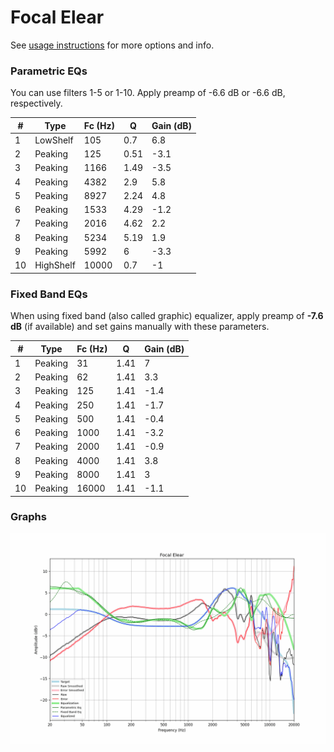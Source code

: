 # Focal Elear
See [usage instructions](https://github.com/jaakkopasanen/AutoEq#usage) for more options and info.

### Parametric EQs
You can use filters 1-5 or 1-10. Apply preamp of -6.6 dB or -6.6 dB, respectively.

|   # | Type      |   Fc (Hz) |    Q |   Gain (dB) |
|-----|-----------|-----------|------|-------------|
|   1 | LowShelf  |       105 | 0.7  |         6.8 |
|   2 | Peaking   |       125 | 0.51 |        -3.1 |
|   3 | Peaking   |      1166 | 1.49 |        -3.5 |
|   4 | Peaking   |      4382 | 2.9  |         5.8 |
|   5 | Peaking   |      8927 | 2.24 |         4.8 |
|   6 | Peaking   |      1533 | 4.29 |        -1.2 |
|   7 | Peaking   |      2016 | 4.62 |         2.2 |
|   8 | Peaking   |      5234 | 5.19 |         1.9 |
|   9 | Peaking   |      5992 | 6    |        -3.3 |
|  10 | HighShelf |     10000 | 0.7  |        -1   |

### Fixed Band EQs
When using fixed band (also called graphic) equalizer, apply preamp of **-7.6 dB** (if available) and set gains manually with these parameters.

|   # | Type    |   Fc (Hz) |    Q |   Gain (dB) |
|-----|---------|-----------|------|-------------|
|   1 | Peaking |        31 | 1.41 |         7   |
|   2 | Peaking |        62 | 1.41 |         3.3 |
|   3 | Peaking |       125 | 1.41 |        -1.4 |
|   4 | Peaking |       250 | 1.41 |        -1.7 |
|   5 | Peaking |       500 | 1.41 |        -0.4 |
|   6 | Peaking |      1000 | 1.41 |        -3.2 |
|   7 | Peaking |      2000 | 1.41 |        -0.9 |
|   8 | Peaking |      4000 | 1.41 |         3.8 |
|   9 | Peaking |      8000 | 1.41 |         3   |
|  10 | Peaking |     16000 | 1.41 |        -1.1 |

### Graphs
![](./Focal%20Elear.png)

